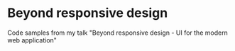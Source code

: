 Beyond responsive design
======================

Code samples from my talk "Beyond responsive design - UI for the modern web application"
